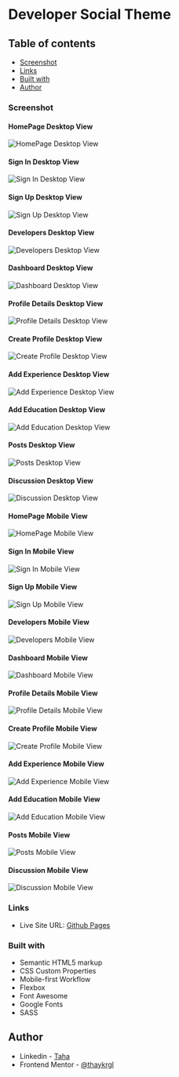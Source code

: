 # Developer Social Theme

## Table of contents

- [Screenshot](#screenshot)
- [Links](#links)
- [Built with](#built-with)
- [Author](#author)

### Screenshot

#### HomePage Desktop View

<img src="./img/dev-connector-desktop-homepage.png" alt="HomePage Desktop View">

#### Sign In Desktop View

<img src="./img/dev-connector-desktop-sign-in.png" alt="Sign In Desktop View">

#### Sign Up Desktop View

<img src="./img/dev-connector-desktop-sign-up.png" alt="Sign Up Desktop View">

#### Developers Desktop View

<img src="./img/dev-connector-desktop-developers.png" alt="Developers Desktop View">

#### Dashboard Desktop View

<img src="./img/dev-connector-desktop-dashboard.png" alt="Dashboard Desktop View">

#### Profile Details Desktop View

<img src="./img/dev-connector-desktop-profile-details.png" alt="Profile Details Desktop View">

#### Create Profile Desktop View

<img src="./img/dev-connector-desktop-create-profile.png" alt="Create Profile Desktop View">

#### Add Experience Desktop View

<img src="./img/dev-connector-desktop-add-experience.png" alt="Add Experience Desktop View">

#### Add Education Desktop View

<img src="./img/dev-connector-desktop-add-education.png" alt="Add Education Desktop View">

#### Posts Desktop View

<img src="./img/dev-connector-desktop-posts.png" alt="Posts Desktop View">

#### Discussion Desktop View

<img src="./img/dev-connector-desktop-discussion.png" alt="Discussion Desktop View">

#### HomePage Mobile View

<img src="./img/dev-connector-mobile-homepage.png" alt="HomePage Mobile View">

#### Sign In Mobile View

<img src="./img/dev-connector-mobile-sign-in.png" alt="Sign In Mobile View">

#### Sign Up Mobile View

<img src="./img/dev-connector-mobile-sign-up.png" alt="Sign Up Mobile View">

#### Developers Mobile View

<img src="./img/dev-connector-mobile-developers.png" alt="Developers Mobile View">

#### Dashboard Mobile View

<img src="./img/dev-connector-mobile-dashboard.png" alt="Dashboard Mobile View">

#### Profile Details Mobile View

<img src="./img/dev-connector-mobile-profile-details.png" alt="Profile Details Mobile View">

#### Create Profile Mobile View

<img src="./img/dev-connector-mobile-create-profile.png" alt="Create Profile Mobile View">

#### Add Experience Mobile View

<img src="./img/dev-connector-mobile-add-experience.png" alt="Add Experience Mobile View">

#### Add Education Mobile View

<img src="./img/dev-connector-mobile-add-education.png" alt="Add Education Mobile View">

#### Posts Mobile View

<img src="./img/dev-connector-mobile-posts.png" alt="Posts Mobile View">

#### Discussion Mobile View

<img src="./img/dev-connector-mobile-discussion.png" alt="Discussion Mobile View">

### Links

- Live Site URL: [Github Pages](https://thaykrgl.github.io/ping-coming-soon-page/index.html)

### Built with

- Semantic HTML5 markup
- CSS Custom Properties
- Mobile-first Workflow
- Flexbox
- Font Awesome
- Google Fonts
- SASS

## Author

- Linkedin - [Taha](https://www.linkedin.com/in/tahaaykiroglu)
- Frontend Mentor - [@thaykrgl](https://www.frontendmentor.io/profile/thaykrgl)
